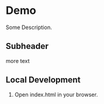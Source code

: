 # Demo

Some Description.

## Subheader

more text

## Local Development

1. Open index.html in your browser.